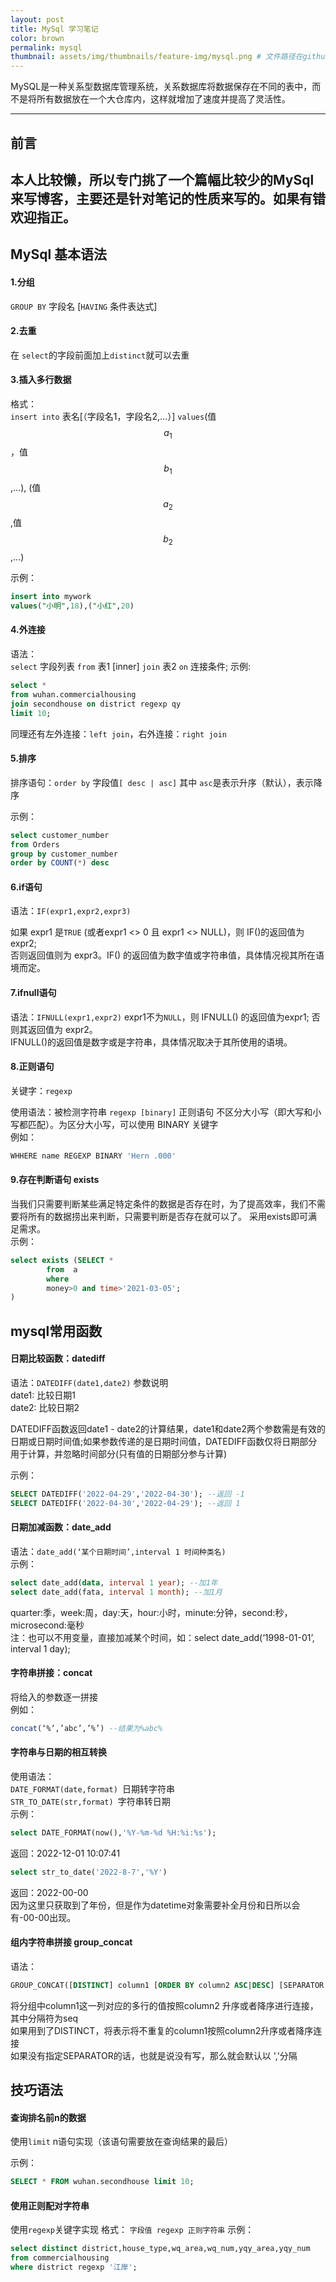 ```yaml
---
layout: post
title: MySql 学习笔记
color: brown
permalink: mysql
thumbnail: assets/img/thumbnails/feature-img/mysql.png # 文件路径在github还是只支持反斜杠
---
```

MySQL是一种关系型数据库管理系统，关系数据库将数据保存在不同的表中，而不是将所有数据放在一个大仓库内，这样就增加了速度并提高了灵活性。

---
## 前言
本人比较懒，所以专门挑了一个篇幅比较少的MySql来写博客，主要还是针对笔记的性质来写的。如果有错欢迎指正。
---

## MySql 基本语法
#### 1.分组
`GROUP BY` 字段名 [`HAVING` 条件表达式]

#### 2.去重
在 `select`的字段前面加上`distinct`就可以去重

#### 3.插入多行数据

格式：<br>
`insert into` 表名[（字段名1，字段名2,…）] `values`(值$$a_1$$，值$$b_1$$,…), (值$$a_2$$,值$$b_2$$,…)

示例：
```sql
insert into mywork
values("小明",18),("小红",20)
```

#### 4.外连接
语法：<br>
`select` 字段列表 `from` 表1 [inner] `join` 表2 `on` 连接条件;
示例:

```sql
select * 
from wuhan.commercialhousing 
join secondhouse on district regexp qy
limit 10;
```

同理还有左外连接：`left join`，右外连接：`right join`

#### 5.排序

排序语句：`order by` 字段值`[ desc | asc]`
其中 `asc`是表示升序（默认），表示降序

示例：
```sql
select customer_number
from Orders
group by customer_number
order by COUNT(*) desc
```

#### 6.if语句

语法：`IF(expr1,expr2,expr3)`

如果 expr1 是`TRUE` (或者expr1 <> 0 且 expr1 <> NULL)，则 IF()的返回值为expr2;<br> 否则返回值则为 expr3。IF() 的返回值为数字值或字符串值，具体情况视其所在语境而定。

#### 7.ifnull语句

语法：`IFNULL(expr1,expr2)`
expr1不为`NULL`，则 IFNULL() 的返回值为expr1; 否则其返回值为 expr2。<br>IFNULL()的返回值是数字或是字符串，具体情况取决于其所使用的语境。

#### 8.正则语句

关键字：`regexp`

使用语法：被检测字符串 `regexp [binary]` 正则语句
不区分大小写（即大写和小写都匹配）。为区分大小写，可以使用 BINARY 关键字<br>例如：
```sql
WHHERE name REGEXP BINARY 'Hern .000'
```

#### 9.存在判断语句 exists

当我们只需要判断某些满足特定条件的数据是否存在时，为了提高效率，我们不需要将所有的数据捞出来判断，只需要判断是否存在就可以了。
采用exists即可满足需求。<br>
示例：<br>
```sql
select exists (SELECT *
        from  a 
        where
        money>0 and time>'2021-03-05';
)
```

## mysql常用函数

#### 日期比较函数：datediff

语法：`DATEDIFF(date1,date2)`
参数说明<br>
date1: 比较日期1<br>
date2: 比较日期2<br>

DATEDIFF函数返回date1 - date2的计算结果，date1和date2两个参数需是有效的日期或日期时间值;如果参数传递的是日期时间值，DATEDIFF函数仅将日期部分用于计算，并忽略时间部分(只有值的日期部分参与计算)

示例：
```sql
SELECT DATEDIFF('2022-04-29','2022-04-30'); --返回 -1
SELECT DATEDIFF('2022-04-30','2022-04-29'); --返回 1
```

#### 日期加减函数：date_add 

语法：`date_add(‘某个日期时间’,interval 1 时间种类名)`<br>
示例：

```sql
select date_add(data, interval 1 year); --加1年
select date_add(fata, interval 1 month); --加1月
```

quarter:季，week:周，day:天，hour:小时，minute:分钟，second:秒，microsecond:毫秒<br>
注：也可以不用变量，直接加减某个时间，如：select date_add(‘1998-01-01’, interval 1 day);

#### 字符串拼接：concat

将给入的参数逐一拼接<br>
例如：
```sql
concat(‘%’,’abc’,’%’) --结果为%abc%
```
#### 字符串与日期的相互转换
使用语法：<br>
`DATE_FORMAT(date,format) `日期转字符串<br>
`STR_TO_DATE(str,format) `字符串转日期<br>
示例：

```sql
select DATE_FORMAT(now(),'%Y-%m-%d %H:%i:%s');
```
返回：2022-12-01 10:07:41

```sql
select str_to_date('2022-8-7','%Y')
```
返回：2022-00-00<br>
因为这里只获取到了年份，但是作为datetime对象需要补全月份和日所以会有-00-00出现。

#### 组内字符串拼接 group_concat

语法：<br>
```sql
GROUP_CONCAT([DISTINCT] column1 [ORDER BY column2 ASC|DESC] [SEPARATOR seq])
```

将分组中column1这一列对应的多行的值按照column2 升序或者降序进行连接，其中分隔符为seq<br>
如果用到了DISTINCT，将表示将不重复的column1按照column2升序或者降序连接<br>
如果没有指定SEPARATOR的话，也就是说没有写，那么就会默认以 ','分隔

## 技巧语法

#### 查询排名前n的数据

使用`limit` n语句实现（该语句需要放在查询结果的最后）

示例：

```sql
SELECT * FROM wuhan.secondhouse limit 10;
```

#### 使用正则配对字符串

使用`regexp`关键字实现
格式： `字段值 regexp 正则字符串`
示例：

```sql
select distinct district,house_type,wq_area,wq_num,yqy_area,yqy_num
from commercialhousing
where district regexp '江岸';
```